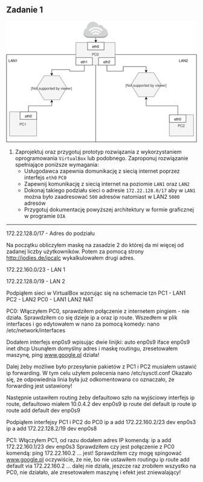 Zadanie 1
---------

![zadanie 1](zadanie-1.svg)

1. Zaprojektuj oraz przygotuj prototyp rozwiązania z wykorzystaniem oprogramowania ``VirtualBox`` lub podobnego. 
Zaproponuj rozwiązanie spełniające poniższe wymagania:
   * Usługodawca zapewnia domunikację z siecią internet poprzez interfejs ``eth0`` ``PC0``
   * Zapewnij komunikację z siecią internet na poziomie ``LAN1`` oraz ``LAN2``
   * Dokonaj takiego podziału sieci o adresie ``172.22.128.0/17`` aby w ``LAN1`` można było zaadresować ``500`` adresów natomiast w LAN2 ``5000`` adresów    
   * Przygotuj dokumentację powyższej architektury w formie graficznej w programie ``DIA``
 
-------------------------------------------------------------------------------------------------------------------------

172.22.128.0/17 - Adres do podziału

Na początku obliczyłem maskę na zasadzie 2 do której da mi więcej od zadanej liczby użytkowników.
Potem za pomocą strony http://jodies.de/ipcalc wykalkulowałem drugi adres.

172.22.160.0/23 - LAN 1

172.22.128.0/19 - LAN 2

Podpiąłem sieci w VirtualBox wzorując się na schemacie tzn
PC1 - LAN1
PC2 - LAN2
PC0 - LAN1 LAN2 NAT

PC0:
Włączyłem PC0, sprawdziłem połączenie z internetem pingiem - nie działa.
Sprawdziłem co się dzieje ip a oraz ip route.
Wszedłem w plik interfaces i go edytowałem w nano za pomocą komedy:
nano /etc/network/interfaces

Dodałem interfejs enp0s9 wpisując dwie linijki:
auto enp0s9 
iface enp0s9 inet dhcp
Usunąłem domyślny adres i maskę routingu, zresetowałem maszynę, ping www.google.pl działa!

Dalej żeby możliwe było przesyłanie pakietów z PC1 i PC2 musiałem ustawić ip forwarding.
W tym celu użyłem polecenia nano /etc/sysctl.conf 
Okazało się, że odpowiednia linia była już odkomentowana co oznaczało, że forwarding jest ustawiony!

Następnie ustawiłem routing żeby defaultowo szło na wyjściowy interfejs
ip route, defaultowo miałem 10.0.4.2 dev enp0s9
ip route del default
ip route
ip route add default dev enp0s9

Podpiąłem interfejsy PC1 i PC2 do PC0
ip a add 172.22.160.2/23 dev enp0s3
ip a add 172.22.128.2/19 dev enp0s8

PC1:
Włączyłem PC1, od razu dodałem adres IP komendą: ip a add 172.22.160.1/23 dev enp0s3
Sprawdziłem czy jest połączenie z PC0 komendą: ping 172.22.160.2  ... jest!
Sprawdziłem czy mogę spingować www.google.pl oczywiście, że nie, bo nie ustawiłem routingu
ip route add default via 172.22.160.2 ... dalej nie działa, jeszcze raz zrobiłem wszystko na PC0, nie działało, ale zresetowałem maszynę i efekt jest zniewalający!


